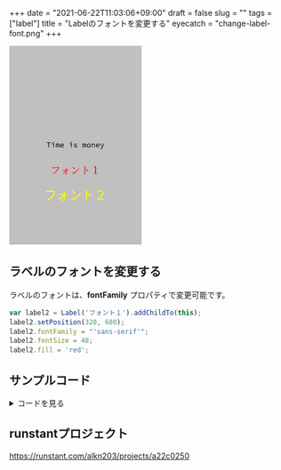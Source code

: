 +++
date = "2021-06-22T11:03:06+09:00"
draft = false
slug = ""
tags = ["label"]
title = "Labelのフォントを変更する"
eyecatch = "change-label-font.png"
+++

![change-label-font](change-label-font.png)

## ラベルのフォントを変更する
ラベルのフォントは、**fontFamily** プロパティで変更可能です。

```js
var label2 = Label('フォント１').addChildTo(this);
label2.setPosition(320, 600);
label2.fontFamily = "'sans-serif'";
label2.fontSize = 48;
label2.fill = 'red';
```

## サンプルコード
<details>
<summary>コードを見る</summary>

```js
// グローバルに展開
phina.globalize();
/*
 * メインシーン
 */
phina.define("MainScene", {
  // 継承
  superClass: 'DisplayScene',
  // 初期化
  init: function() {
    // 親クラス初期化
    this.superInit();
    // 背景色
    this.backgroundColor = 'silver';
    // ラベル表示
    var label = Label('Time is money').addChildTo(this);
    label.setPosition(320, 480);

    var label2 = Label('フォント１').addChildTo(this);
    label2.setPosition(320, 600);
    label2.fontFamily = "'sans-serif'";
    label2.fontSize = 48;
    label2.fill = 'red';

    var label3 = Label('フォント２').addChildTo(this);
    label3.setPosition(320, 720);
    label2.fontFamily = "'serif'";
    label3.fontSize = 60;
    label3.fill = 'yellow';
  },
});
/*
 * メイン処理
 */
phina.main(function() {
  // アプリケーションを生成
  var app = GameApp({
    // MainScene から開始
    startLabel: 'main',
  });
  // fps表示
  //app.enableStats();
  // 実行
  app.run();
});
```

</details>

## runstantプロジェクト
https://runstant.com/alkn203/projects/a22c0250